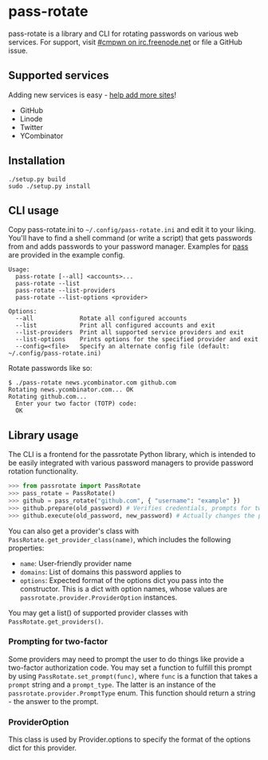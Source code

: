 # pass-rotate

pass-rotate is a library and CLI for rotating passwords on various web services.
For support, visit [#cmpwn on irc.freenode.net](http://webchat.freenode.net/?channels=cmpwn&uio=d4)
or file a GitHub issue.

## Supported services

Adding new services is easy - [help add more sites](/SirCmpwn/pass-rotate/blog/master/CONTRIBUTING.md)!

* GitHub
* Linode
* Twitter
* YCombinator

## Installation

```
./setup.py build
sudo ./setup.py install
```

## CLI usage

Copy pass-rotate.ini to `~/.config/pass-rotate.ini` and edit it to your liking.
You'll have to find a shell command (or write a script) that gets passwords from
and adds passwords to your password manager. Examples for
[pass](http://passwordstore.org) are provided in the example config.

```
Usage:
  pass-rotate [--all] <accounts>...
  pass-rotate --list
  pass-rotate --list-providers
  pass-rotate --list-options <provider>

Options:
  --all             Rotate all configured accounts
  --list            Print all configured accounts and exit
  --list-providers  Print all supported service providers and exit
  --list-options    Prints options for the specified provider and exit
  --config=<file>   Specify an alternate config file (default: ~/.config/pass-rotate.ini)
```

Rotate passwords like so:

```
$ ./pass-rotate news.ycombinator.com github.com
Rotating news.ycombinator.com... OK
Rotating github.com...
  Enter your two factor (TOTP) code: 
  OK
```

## Library usage

The CLI is a frontend for the passrotate Python library, which is intended to be
easily integrated with various password managers to provide password rotation
functionality.

```python
>>> from passrotate import PassRotate
>>> pass_rotate = PassRotate()
>>> github = pass_rotate("github.com", { "username": "example" })
>>> github.prepare(old_password) # Verifies credentials, prompts for two-factor, etc
>>> github.execute(old_password, new_password) # Actually changes the password
```

You can also get a provider's class with `PassRotate.get_provider_class(name)`,
which includes the following properties:

- `name`: User-friendly provider name
- `domains`: List of domains this password applies to
- `options`: Expected format of the options dict you pass into the constructor.
  This is a dict with option names, whose values are
  `passrotate.provider.ProviderOption` instances.

You may get a list() of supported provider classes with
`PassRotate.get_providers()`.

### Prompting for two-factor

Some providers may need to prompt the user to do things like provide a
two-factor authorization code. You may set a function to fulfill this prompt by
using `PassRotate.set_prompt(func)`, where `func` is a function that takes a
`prompt` string and a `prompt_type`. The latter is an instance of the
`passrotate.provider.PromptType` enum. This function should return a string -
the answer to the prompt.

### ProviderOption

This class is used by Provider.options to specify the format of the options dict
for this provider.
